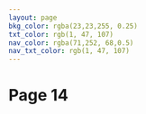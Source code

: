 ```yaml
---
layout: page
bkg_color: rgba(23,23,255, 0.25)
txt_color: rgb(1, 47, 107)
nav_color: rgba(71,252, 68,0.5)
nav_txt_color: rgb(1, 47, 107)
---
```


# Page 14
